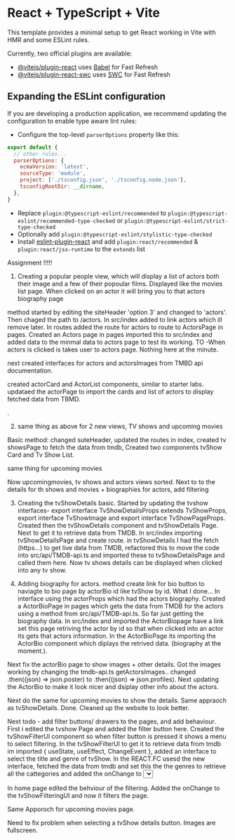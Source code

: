 # React + TypeScript + Vite

This template provides a minimal setup to get React working in Vite with HMR and some ESLint rules.

Currently, two official plugins are available:

- [@vitejs/plugin-react](https://github.com/vitejs/vite-plugin-react/blob/main/packages/plugin-react/README.md) uses [Babel](https://babeljs.io/) for Fast Refresh
- [@vitejs/plugin-react-swc](https://github.com/vitejs/vite-plugin-react-swc) uses [SWC](https://swc.rs/) for Fast Refresh

## Expanding the ESLint configuration

If you are developing a production application, we recommend updating the configuration to enable type aware lint rules:

- Configure the top-level `parserOptions` property like this:

```js
export default {
  // other rules...
  parserOptions: {
    ecmaVersion: 'latest',
    sourceType: 'module',
    project: ['./tsconfig.json', './tsconfig.node.json'],
    tsconfigRootDir: __dirname,
  },
}
```

- Replace `plugin:@typescript-eslint/recommended` to `plugin:@typescript-eslint/recommended-type-checked` or `plugin:@typescript-eslint/strict-type-checked`
- Optionally add `plugin:@typescript-eslint/stylistic-type-checked`
- Install [eslint-plugin-react](https://github.com/jsx-eslint/eslint-plugin-react) and add `plugin:react/recommended` & `plugin:react/jsx-runtime` to the `extends` list



Assignment !!!!!

1. Creating a popular people view, which will display a list of actors both their image and a few of their popoular films. Displayed like the movies list page. When clicked on an actor it will bring you to that actors biography page

method
started by editing the siteHeader 'option 3' and changed to 'actors'. Then chaged the path to /actors. In src/index added to link actors which ill remove later. In routes added the route for actors to route to ActorsPage in pages. Created an Actors page in pages imported this to src/index and added data to the minmal data to actors page to test its working. TO -When actors is clicked is takes user to actors page. Nothing here at the minute.

next created interfaces for actors and actorsImages from TMBD api documentation.

created actorCard and ActorList components, similar to starter labs.
updataed the actorPage to import the cards and list of actors to display fetched data from TBMD.

.

2. same thing as above for 2 new views, TV shows and upcoming movies

Basic method: changed suteHeader, updated the routes in index, created tv showsPage to fetch the data from tmdb, Created two components tvShow Card and Tv Show List.

same thing for upcoming movies

Now upcomingmovies, tv shows and actors views sorted. 
Next to to the details for th shows and movies + biographies for actors, add filtering

3. Creating the tvShowDetails basic. Started by updating the tvshow interfaces- export interface TvShowDetailsProps extends TvShowProps, export interface TvShowImage and export interface TvShowPageProps. Created then the tvShowDetails component and tvShowDetails Page. Next to get it to retrieve data from TMDB. In src/index importing tvShowDetailsPage and create route. in tvShowDetails I had the fetch (https...) to get live data from TMDB, refactored this to move the code into src/api/TMDB-api.ts and imported these to tvShowDetailsPage and called them here. Now tv shows details can be displayed when clicked into any tv show.


4. Adding biography for actors. method create link for bio button to naviagte to bio page by actorBio id like tvShow by id. What I done... In interface using the actorProps which had the actors biography. Created a ActorBioPage in pages which gets the data from TMDB for the actors using a method from src/api/TMDB-api.ts. So far just getting the biography data. In src/index and imported the ActorBiopage have a link set this page retriving the actor by id so that when clicked into an actor its gets that actors information. In the ActorBioPage its importing the ActorBio component which diplays the retrived data. (biography at the moment.).

Next fix the actorBio page to show images + other details. Got the images working by changing the tmdb-api.ts getActorsImages.. changed .then((json) => json.poster)  to .then((json) => json.profiles). 
Next updating the ActorBio to make it look nicer and dsiplay other info about the actors.

Next do the same for upcoming movies to show the details. Same appraoch as tvShowDetails. Done.
Cleaned up the website to look better.

Next todo - add filter buttons/ drawers to the pages, and add behaviour. First i edited the tvshow Page and added the filter button here. Created the tvShowFilterUI component so when filter button is pressed it shows a menu to select filtering. In the tvShowFilterUI to get it to retrieve data from tmdb im imported { useState, useEffect, ChangeEvent }, added an interface to select the title and genre of tvShow. In the REACT.FC usesd the new interface, fetched the data from tmdb and set this the the genres to retrieve all the cattegories and added the onChange to <Select> and <TextField>. Added the functions for handling change. This isnt working yet but will fix later so it reacts to the page. For now the filter button appears and the menu is displayed.

In home page edited the behviour of the filtering. Added the onChange to the tvShowFilteringUI and now it filters the page. 

Same Apporoch for upcoming movies page.

Need to fix problem when selecting a tvShow details button. Images are fullscreen.